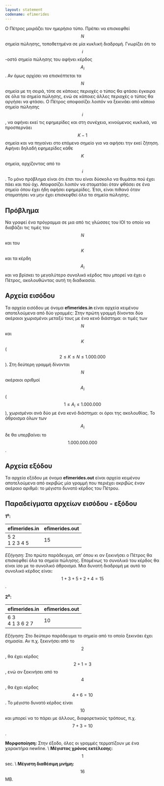 ```yaml
---
layout: statement
codename: efimerides
---
```


Ο Πέτρος μοιράζει τον ημερήσιο τύπο. Πρέπει να επισκεφθεί $$N$$ σημεία πώλησης, τοποθετημένα σε μία κυκλική διαδρομή. Γνωρίζει ότι το $$i$$-οστό σημείο πώλησης του αφήνει κέρδος $$A_i$$. Αν όμως αρχίσει να επισκέπτεται τα $$N$$ σημεία με τη σειρά, τότε σε κάποιες περιοχές ο τύπος θα φτάσει έγκαιρα σε όλα τα σημεία πώλησης, ενώ σε κάποιες άλλες περιοχές ο τύπος θα αργήσει να φτάσει. Ο Πέτρος αποφασίζει λοιπόν να ξεκινάει από κάποιο σημείο πώλησης $$i$$, να αφήνει εκεί τις εφημερίδες και στη συνέχεια, κινούμενος κυκλικά, να προσπερνάει $$K−1$$ σημεία και να πηγαίνει στο επόμενο σημείο για να αφήσει την εκεί ζήτηση. Αφήνει δηλαδή εφημερίδες κάθε $$K$$ σημεία, αρχίζοντας από το $$i$$. Το μόνο πρόβλημα είναι ότι έτσι του είναι δύσκολο να θυμάται πού έχει πάει και πού όχι. Αποφασίζει λοιπόν να σταματάει όταν φθάσει σε ένα σημείο όπου έχει ήδη αφήσει εφημερίδες. Έτσι, είναι πιθανό όταν σταματήσει να μην έχει επισκεφθεί όλα τα σημεία πώλησης.

## Πρόβλημα

Nα γραφεί ένα πρόγραμμα σε μια από τις γλώσσες του ΙΟΙ το οποίο να διαβάζει τις τιμές του $$N$$ και του $$K$$ και τα κέρδη $$A_i$$ και να βρίσκει το μεγαλύτερο συνολικό κέρδος που μπορεί να έχει ο Πέτρος, ακολουθώντας αυτή τη διαδικασία.

## Aρχεία εισόδου

Τα αρχεία εισόδου με όνομα **efimerides.in** είναι αρχεία κειμένου αποτελούμενα από δύο γραμμές: Στην πρώτη γραμμή δίνονται δύο ακέραιοι χωρισμένοι μεταξύ τους με ένα κενό διάστημα: οι τιμές των $$N$$ και $$K$$ ($$2 \leq K \leq N \leq 1.000.000$$). Στη δεύτερη γραμμή δίνονται $$N$$ ακέραιοι αριθμοί $$A_i$$ ($$1 \leq A_i \leq 1.000.000$$), χωρισμένοι ανά δύο με ένα κενό διάστημα: οι όροι της ακολουθίας. Το άθροισμα όλων των $$A_i$$ δε θα υπερβαίνει το $$1.000.000.000$$.

## Aρχεία εξόδου

Τα αρχεία εξόδου με όνομα **efimerides.out** είναι αρχεία κειμένου
αποτελούμενα από ακριβώς μία γραμμή που περιέχει ακριβώς έναν
ακέραιο αριθμό: το μέγιστο δυνατό κέρδος του Πέτρου.

## Παραδείγματα αρχείων εισόδου - εξόδου

**1<sup>ο</sup>:**

| **efimerides.in**                         | **efimerides.out** |
| ------------------------------------ | ------------- |
| 5 2 <br> 1 2 3 4 5 | 15 |

*Εξήγηση:* Στο πρώτο παράδειγμα, απ’ όπου κι αν ξεκινήσει ο Πέτρος θα επισκεφθεί όλα τα σημεία πώλησης. Επομένως το συνολικό του κέρδος θα είναι ίσο με το συνολικό άθροισμα. Μια δυνατή διαδρομή με αυτό το συνολικό κέρδος είναι: $$1 + 3 + 5 + 2 + 4 = 15$$.

**2<sup>ο</sup>:**

| **efimerides.in**                         | **efimerides.out** |
| ------------------------------------ | ------------- |
| 6 3 <br> 4 1 3 6 2 7 | 10 |

*Εξήγηση:* Στο δεύτερο παράδειγμα το σημείο από το οποίο ξεκινάει έχει σημασία. Αν π.χ. ξεκινήσει από το $$2$$, θα έχει κέρδος $$2 + 1 = 3$$, ενώ αν ξεκινήσει από το $$4$$, θα έχει κέρδος $$4 + 6 = 10$$. Το μέγιστο δυνατό κέρδος είναι $$10$$ και μπορεί να το πάρει με άλλους, διαφορετικούς τρόπους, π.χ. $$7 + 3 = 10$$.


**Μορφοποίηση:** Στην έξοδο, όλες οι γραμμές τερματίζουν με ένα χαρακτήρα newline. \\
**Μέγιστος χρόνος εκτέλεσης:** $$1$$ sec. \\
**Μέγιστη διαθέσιμη μνήμη:** $$16$$ MB.
